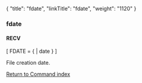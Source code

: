{
    "title": "fdate",
    "linkTitle": "fdate",
    "weight": "1120"
}<span id="fdate"></span>

### fdate

#### RECV

\[ FDATE
= {
| date } \]

File creation date.

[Return to Command index](../../)

 

